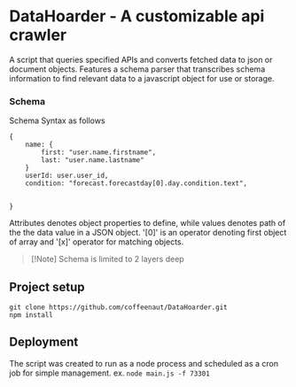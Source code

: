 # DataHoarder - A customizable api crawler

A script that queries specified APIs and converts fetched data to json or document objects. Features a schema parser that transcribes schema information to find relevant data to a javascript object for use or storage.

### Schema
Schema Syntax as follows
```
{
    name: {
        first: "user.name.firstname",
        last: "user.name.lastname"
    }
    userId: user.user_id,
    condition: "forecast.forecastday[0].day.condition.text",


}

```
Attributes denotes object properties to define, while values denotes path of the the data value in a JSON object.
'[0]' is an operator denoting first object of array and '[x]' operator for matching objects.
> [!Note] Schema is limited to 2 layers deep

## Project setup
```
git clone https://github.com/coffeenaut/DataHoarder.git
npm install
```
## Deployment
The script was created to run as a node process and scheduled as a cron job for simple management.
ex. `node main.js -f 73301`